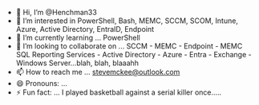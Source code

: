- 👋 Hi, I’m @Henchman33
- 👀 I’m interested in PowerShell, Bash, MEMC, SCCM, SCOM, Intune, Azure, Active Directory, EntraID, Endpoint 
- 🌱 I’m currently learning ... PowerShell
- 💞️ I’m looking to collaborate on ... SCCM - MEMC - Endpoint - MEMC SQL Reporting Services - Active Directory - Azure - Entra - Exchange - Windows Server...blah, blah, blaaahh
- 📫 How to reach me ... stevemckee@outlook.com
- 😄 Pronouns: ...
- ⚡ Fun fact: ... I played basketball against a serial killer once.....

<!---
Henchman33/Henchman33 is a ✨ special ✨ repository because its `README.md` (this file) appears on your GitHub profile.
You can click the Preview link to take a look at your changes.
--->
